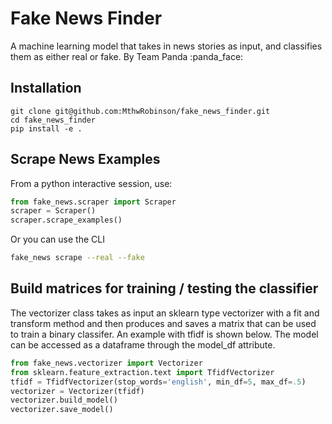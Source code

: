 # Fake News Finder
A machine learning model that takes in news stories as input, and classifies them as either real or fake. By Team Panda :panda\_face:

## Installation
```
git clone git@github.com:MthwRobinson/fake_news_finder.git
cd fake_news_finder
pip install -e .
```

## Scrape News Examples
From a python interactive session, use:
```python
from fake_news.scraper import Scraper
scraper = Scraper()
scraper.scrape_examples()
```
Or you can use the CLI
```bash
fake_news scrape --real --fake
```

## Build matrices for training / testing the classifier
The vectorizer class takes as input an sklearn type vectorizer with
a fit and transform method and then produces and saves a matrix that can be used to train a binary classifer. An example with tfidf is shown below. The model can be accessed as a dataframe through the model\_df attribute.
```python
from fake_news.vectorizer import Vectorizer
from sklearn.feature_extraction.text import TfidfVectorizer
tfidf = TfidfVectorizer(stop_words='english', min_df=5, max_df=.5)
vectorizer = Vectorizer(tfidf)
vectorizer.build_model()
vectorizer.save_model()
```
